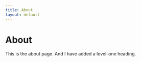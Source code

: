 ```yaml
---
title: About
layout: default
---
```


# About

This is the about page.  And I have added a level-one heading.
